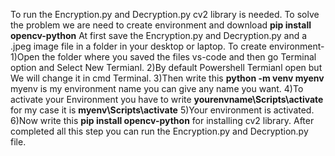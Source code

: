 To run the Encryption.py and Decryption.py cv2 library is needed.
To solve the problem we are need to create environment and download **pip install opencv-python**
At first save the Encryption.py and Decryption.py and a .jpeg image file in a folder in your desktop or laptop.
To create environment-1)Open the folder where you saved the files vs-code and then go Terminal option and Select New Termianl.
                      2)By default Powershell Termianl open but We will change it in cmd Terminal.
                      3)Then write this **python -m venv myenv** myenv is my environment name you can give any name you want.
                      4)To activate your Environment you have to write **yourenvname\Scripts\activate** for my case it is **myenv\Scripts\activate**
                      5)Your environment is activated.
                      6)Now write this **pip install opencv-python** for installing cv2 library.
After completed all this step you can run the Encryption.py and Decryption.py file.
                      
